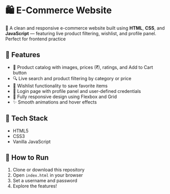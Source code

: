 # 🛍️ E-Commerce Website

🎯 A clean and responsive e-commerce website built using **HTML**, **CSS**, and **JavaScript** — featuring live product filtering, wishlist, and profile panel. Perfect for frontend practice

## 🚀 Features

- 🛒 Product catalog with images, prices (₹), ratings, and Add to Cart button
- 🔍 Live search and product filtering by category or price
- 💖 Wishlist functionality to save favorite items
- 👤 Login page with profile panel and user-defined credentials
- 📱 Fully responsive design using Flexbox and Grid
- ✨ Smooth animations and hover effects

## 🧰 Tech Stack

- HTML5
- CSS3
- Vanilla JavaScript

## 📁 How to Run

1. Clone or download this repository
2. Open `index.html` in your browser
3. Set a username and password
4. Explore the features!


